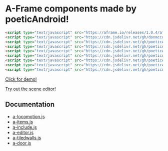 # A-Frame components made by poeticAndroid!

```html
<script type="text/javascript" src="https://aframe.io/releases/1.0.4/aframe.min.js"></script>
<script type="text/javascript" src="https://cdn.jsdelivr.net/gh/donmccurdy/aframe-physics-system@v4.0.1/dist/aframe-physics-system.min.js"></script>
<script type="text/javascript" src="https://cdn.jsdelivr.net/gh/poeticAndroid/poetic-aframe@v0.16/components/utils.js"></script>
<script type="text/javascript" src="https://cdn.jsdelivr.net/gh/poeticAndroid/poetic-aframe@v0.16/components/a-locomotion.js"></script>
<script type="text/javascript" src="https://cdn.jsdelivr.net/gh/poeticAndroid/poetic-aframe@v0.16/components/a-items.js"></script>
<script type="text/javascript" src="https://cdn.jsdelivr.net/gh/poeticAndroid/poetic-aframe@v0.16/components/a-include.js"></script>
<script type="text/javascript" src="https://cdn.jsdelivr.net/gh/poeticAndroid/poetic-aframe@v0.16/components/a-editor.js"></script>
<script type="text/javascript" src="https://cdn.jsdelivr.net/gh/poeticAndroid/poetic-aframe@v0.16/components/a-tiledwalls.js"></script>
<script type="text/javascript" src="https://cdn.jsdelivr.net/gh/poeticAndroid/poetic-aframe@v0.16/components/a-door.js"></script>
```

[Click for demo!](https://poetic-aframe.glitch.me/)

[Try out the scene editor!](https://poetic-aframe.glitch.me/editor.html)

## Documentation

- [a-locomotion.js](https://github.com/poeticAndroid/poetic-aframe/blob/master/components/a-locomotion.md)
- [a-items.js](https://github.com/poeticAndroid/poetic-aframe/blob/master/components/a-items.md)
- [a-include.js](https://github.com/poeticAndroid/poetic-aframe/blob/master/components/a-include.md)
- [a-editor.js](https://github.com/poeticAndroid/poetic-aframe/blob/master/components/a-editor.md)
- [a-tiledwalls.js](https://github.com/poeticAndroid/poetic-aframe/blob/master/components/a-tiledwalls.md)
- [a-door.js](https://github.com/poeticAndroid/poetic-aframe/blob/master/components/a-door.md)
